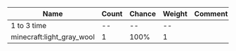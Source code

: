 | Name                      | Count | Chance | Weight | Comment |
| ------------------------- | ----- | ------ | ------ | ------- |
| 1 to 3 time               |    -- |     -- |     -- |         |
| minecraft:light_gray_wool |     1 |   100% |      1 |         |